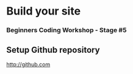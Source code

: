 # Build your site
### Beginners Coding Workshop - Stage #5

## Setup Github repository
http://github.com

